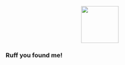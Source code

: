 <div id="header" align="center">
   <img src="https://media.giphy.com/media/v1.Y2lkPTc5MGI3NjExbXh6dXJzajloN3k2djd2MW5hbXpkMWtsa3VtNHZ6MjZqMnlzMHhjNiZlcD12MV9pbnRlcm5hbF9naWZfYnlfaWQmY3Q9Zw/Z5xk7fGO5FjjTElnpT/giphy-downsized-large.gif" width="100"/>
</div>

### Ruff you found me!




<!--
**mariannatrench247/mariannatrench247** is a ✨ _special_ ✨ repository because its `README.md` (this file) appears on your GitHub profile.

Here are some ideas to get you started:

- 🔭 I’m currently working on ...
- 🌱 I’m currently learning ...
- 👯 I’m looking to collaborate on ...
- 🤔 I’m looking for help with ...
- 💬 Ask me about ...
- 📫 How to reach me: ...
- 😄 Pronouns: ...
- ⚡ Fun fact: ...
-->
